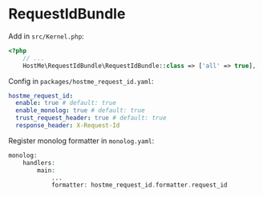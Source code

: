 RequestIdBundle
==============

Add in `src/Kernel.php`:

```php
<?php
    // ...
    HostMe\RequestIdBundle\RequestIdBundle::class => ['all' => true],
```

Config in `packages/hostme_request_id.yaml`:

```yaml
hostme_request_id:
  enable: true # default: true
  enable_monolog: true # default: true
  trust_request_header: true # default: true
  response_header: X-Request-Id
```

Register monolog formatter in `monolog.yaml`:

```php
monolog:
    handlers:
        main:
            ...
            formatter: hostme_request_id.formatter.request_id
```
